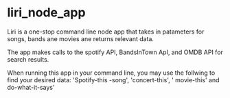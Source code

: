 # liri_node_app
Liri is a one-stop command line node app that takes in patameters for songs, bands ane movies 
ane returns relevant data.

The app makes calls to the spotify API, BandsInTown ApI, and OMDB API for search results.

When running this app in your command line, you may use the follwing to find your desired data:
'Spotify-this -song', 'concert-this', ' movie-this' and do-what-it-says'
